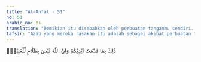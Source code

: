 ```yaml
---
title: "Al-Anfal - 51"
no: 51
arabic_no: ٥١
translation: "Demikian itu disebabkan oleh perbuatan tanganmu sendiri. Dan sesungguhnya Allah tidak menzalimi hamba-hamba-Nya,"
tafsir: "Azab yang mereka rasakan itu adalah sebagai akibat perbuatan tangan mereka sendiri, yaitu kekafiran dan kezalimannya, baik dengan ucapan maupun dengan perbuatan. Disebut \"tangan\" yang mengadakan perbuatan, padahal suatu perbuatan kadang-kadang dilaksanakan dengan tangan atau kaki, panca indra atau akal, oleh karena menurut kebiasaan sebagian besar amal perbuatan manusia itu dilaksanakan dengan tangan. Allah tidak akan menyiksa seorang pun, kecuali disebabkan dosa-dosa dan pelanggaran yang dibuatnya sendiri. \n\nSesungguhnya Allah berfirman, \"Wahai hamba-hamba-Ku, sesungguhnya Aku telah mengharamkan kezaliman atas diri-Ku sendiri dan telah mengharamkan pula kezaliman itu di antara kamu. Oleh karena itu kamu jangan sekali-kali berbuat zalim. Wahai hamba-hamba-Ku sesungguh-nya amal-amalmu saja yang akan Aku perhitungkan bagimu. Barang siapa yang mendapat kebaikan, maka hendaklah ia memuji Allah dan barang siapa yang mendapat kejelekan, maka janganlah dia mencela, kecuali dirinya sendiri.\" (Riwayat Muslim dari Abu dzar)"
---
```

ذٰلِكَ بِمَا قَدَّمَتْ اَيْدِيْكُمْ وَاَنَّ اللّٰهَ لَيْسَ بِظَلَّامٍ لِّلْعَبِيْدِۙ